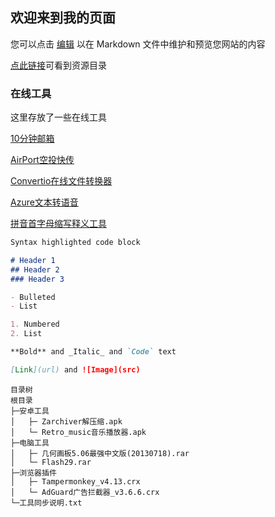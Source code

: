 ## 欢迎来到我的页面

您可以点击 [编辑](https://github.com/aabbaabc/aabbaabc.github.io/edit/main/index.md) 以在 Markdown 文件中维护和预览您网站的内容

[点此链接](https://aabbaabc.github.io/ziyuan.html)可看到资源目录


### 在线工具

这里存放了一些在线工具

[10分钟邮箱](https://10minutemail.org/)

[AirPort空投快传](https://airportal.cn/)

[Convertio在线文件转换器](https://convertio.co/zh)

[Azure文本转语音](https://azure.microsoft.com/zh-cn/services/cognitive-services/text-to-speech/)

[拼音首字母缩写释义工具](https://lab.magiconch.com/nbnhhsh/)

```markdown
Syntax highlighted code block

# Header 1
## Header 2
### Header 3

- Bulleted
- List

1. Numbered
2. List

**Bold** and _Italic_ and `Code` text

[Link](url) and ![Image](src)
```

```
目录树
根目录
├─安卓工具
│   ├─ Zarchiver解压缩.apk
│   └─ Retro_music音乐播放器.apk
├─电脑工具
│   ├─ 几何画板5.06最强中文版(20130718).rar
│   └─ Flash29.rar
├─浏览器插件
│   ├─ Tampermonkey_v4.13.crx
│   └─ AdGuard广告拦截器_v3.6.6.crx
└─工具同步说明.txt
```
